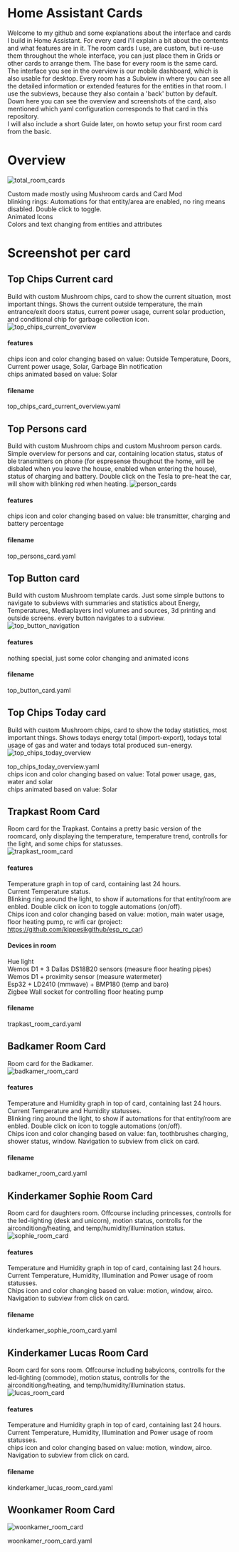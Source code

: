 # Home Assistant Cards
Welcome to my github and some explanations about the interface and cards I build in Home Assistant. For every card i'll explain a bit about the contents and what features are in it. The room cards I use, are custom, but i re-use them throughout the whole interface, you can just place them in Grids or other cards to arrange them. The base for every room is the same card.  
The interface you see in the overview is our mobile dashboard, which is also usable for desktop. Every room has a Subview in where you can see all the detailed information or extended features for the entities in that room. I use the subviews, because they also contain a 'back' button by default.  
Down here you can see the overview and screenshots of the card, also mentioned which yaml configuration corresponds to that card in this repository.  
I will also include a short Guide later, on howto setup your first room card from the basic.

# Overview
![total_room_cards](https://github.com/kippesikgithub/ha_cards_interface/assets/100353268/c373e5c2-f11b-46e0-8a9e-df0729510afc)

Custom made mostly using Mushroom cards and Card Mod  
blinking rings: Automations for that entity/area are enabled, no ring means disabled. Double click to toggle.  
Animated Icons  
Colors and text changing from entities and attributes   

# Screenshot per card
## Top Chips Current card  
Build with custom Mushroom chips, card to show the current situation, most important things. Shows the current outside temperature, the main entrance/exit doors status, current power usage, current solar production, and conditional chip for garbage collection icon.
![top_chips_current_overview](https://github.com/kippesikgithub/ha_cards_interface/assets/100353268/4fe34500-c97d-4ba1-a8ba-9042f930419c)
#### features 
chips icon and color changing based on value: Outside Temperature, Doors, Current power usage, Solar, Garbage Bin notification  
chips animated based on value: Solar
#### filename
top_chips_card_current_overview.yaml 

## Top Persons card  
Build with custom Mushroom chips and custom Mushroom person cards. Simple overview for persons and car, containing location status, status of ble transmitters on phone (for espresense thoughout the home, will be disbaled when you leave the house, enabled when entering the house), status of charging and battery. Double click on the Tesla to pre-heat the car, will show with blinking red when heating.
![person_cards](https://github.com/kippesikgithub/ha_cards_interface/assets/100353268/435e8671-1b7b-47e0-a1b5-02728fb614df)
#### features
chips icon and color changing based on value: ble transmitter, charging and battery percentage
#### filename
top_persons_card.yaml


## Top Button card
Build with custom Mushroom template cards. Just some simple buttons to navigate to subviews with summaries and statistics about Energy, Temperatures, Mediaplayers incl volumes and sources, 3d printing and outside screens. every button navigates to a subview.
![top_button_navigation](https://github.com/kippesikgithub/ha_cards_interface/assets/100353268/f1ade95c-a77d-4a4b-b31f-af099f8c1018)
#### features
nothing special, just some color changing and animated icons
#### filename
top_button_card.yaml

## Top Chips Today card  
Build with custom Mushroom chips, card to show the today statistics, most important things. Shows todays energy total (import-export), todays total usage of gas and water and todays total produced sun-energy.  
![top_chips_today_overview](https://github.com/kippesikgithub/ha_cards_interface/assets/100353268/8da5b64d-24ae-4ee5-98d4-780b8c6922a5)  
  
top_chips_today_overview.yaml  
chips icon and color changing based on value: Total power usage, gas, water and solar    
chips animated based on value: Solar 

## Trapkast Room Card
Room card for the Trapkast. Contains a pretty basic version of the roomcard, only displaying the temperature, temperature trend, controlls for the light, and some chips for statusses.  
![trapkast_room_card](https://github.com/kippesikgithub/ha_cards_interface/assets/100353268/9de6b181-02ae-4656-8920-c9d77cc54fa2)
#### features
Temperature graph in top of card, containing last 24 hours.  
Current Temperature status.  
Blinking ring around the light, to show if automations for that entity/room are enbled. Double click on icon to toggle automations (on/off).  
Chips icon and color changing based on value: motion, main water usage, floor heating pump, rc wifi car (project: https://github.com/kippesikgithub/esp_rc_car)
#### Devices in room
Hue light  
Wemos D1 + 3 Dallas DS18B20 sensors (measure floor heating pipes)  
Wemos D1 + proximity sensor (measure watermeter)  
Esp32 + LD2410 (mmwave) + BMP180 (temp and baro)  
Zigbee Wall socket for controlling floor heating pump
#### filename
trapkast_room_card.yaml

## Badkamer Room Card
Room card for the Badkamer.  
![badkamer_room_card](https://github.com/kippesikgithub/ha_cards_interface/assets/100353268/637caac6-3d99-4ecf-80e3-45628e5833d1)
#### features
Temperature and Humidity graph in top of card, containing last 24 hours.  
Current Temperature and Humidity statusses.  
Blinking ring around the light, to show if automations for that entity/room are enbled. Double click on icon to toggle automations (on/off).  
Chips icon and color changing based on value: fan, toothbrushes charging, shower status, window.
Navigation to subview from click on card.
#### filename
badkamer_room_card.yaml

## Kinderkamer Sophie Room Card
Room card for daughters room. Offcourse including princesses, controlls for the led-lighting (desk and unicorn), motion status, controlls for the airconditiong/heating, and temp/humidity/illumination status.  
![sophie_room_card](https://github.com/kippesikgithub/ha_cards_interface/assets/100353268/110e952c-5979-4731-8029-3b6d862b0966)
#### features
Temperature and Humidity graph in top of card, containing last 24 hours.  
Current Temperature, Humidity, Illumination and Power usage of room statusses.  
Chips icon and color changing based on value: motion, window, airco.  
Navigation to subview from click on card.
#### filename
kinderkamer_sophie_room_card.yaml

## Kinderkamer Lucas Room Card
Room card for sons room. Offcourse including babyicons, controlls for the led-lighting (commode), motion status, controlls for the airconditiong/heating, and temp/humidity/illumination status.  
![lucas_room_card](https://github.com/kippesikgithub/ha_cards_interface/assets/100353268/c3ace65b-76e9-4c74-b12e-f5beb4321e57)
#### features
Temperature and Humidity graph in top of card, containing last 24 hours. 
Current Temperature, Humidity, Illumination and Power usage of room statusses.  
chips icon and color changing based on value: motion, window, airco.  
Navigation to subview from click on card.
#### filename
kinderkamer_lucas_room_card.yaml

## Woonkamer Room Card
![woonkamer_room_card](https://github.com/kippesikgithub/ha_cards_interface/assets/100353268/ccd2267c-a1d9-47f0-b373-a23409d9ea9d)

woonkamer_room_card.yaml

